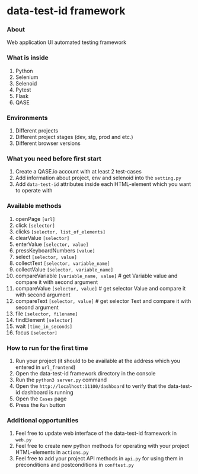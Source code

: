 # data-test-id framework

### About

Web application UI automated testing framework

### What is inside

1. Python 
2. Selenium
3. Selenoid
4. Pytest
5. Flask
6. QASE

### Environments

1. Different projects
2. Different project stages (dev, stg, prod and etc.)
3. Different browser versions

### What you need before first start

1. Create a QASE.io account with at least 2 test-cases
2. Add information about project, env and selenoid into the `setting.py` 
3. Add `data-test-id` attributes inside each HTML-element which you want to operate with

### Available methods

1. openPage `[url]`
2. click `[selector]`
3. clicks `[selector, list_of_elements]`
4. clearValue `[selector]`
5. enterValue `[selector, value]`
6. pressKeyboardNumbers `[value]`
7. select `[selector, value]`
8. collectText `[selector, variable_name]`
9. collectValue `[selector, variable_name]`
10. compareVariable `[variable_name, value]`  # get Variable value and compare it with second argument
11. compareValue `[selector, value]`  # get selector Value and compare it with second argument
12. compareText `[selector, value]`  # get selector Text and compare it with second argument
13. file `[selector, filename]`
14. findElement `[selector]`
15. wait `[time_in_seconds]`
16. focus `[selector]`

### How to run for the first time

1. Run your project (it should to be available at the address which you entered in `url_frontend`)
2. Open the data-test-id framework directory in the console
3. Run the `python3 server.py` command
4. Open the `http://localhost:11100/dashboard` to verify that the data-test-id dashboard is running
5. Open the `Cases` page
6. Press the `Run` button 

### Additional opportunities

1. Feel free to update web interface of the data-test-id framework in `web.py`
2. Feel free to create new python methods for operating with your project HTML-elements in `actions.py`
3. Feel free to add your project API methods in `api.py` for using them in preconditions and postconditions in `conftest.py`